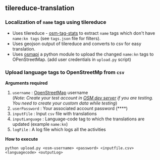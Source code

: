 ## tilereduce-translation

### Localization of `name` tags using tilereduce
- Uses tilereduce - [osm-tag-stats](https://github.com/mapbox/osm-tag-stats) to extract `name` tags which don't have `name:kn tags` (see `tags.json` file for filters).
- Uses geojson output of tilereduce and converts to csv for easy translation.
- Uses [osmapi](http://osmapi.metaodi.ch/) a python module to upload the changed `name:kn` tags to OPenStreetMap. (add user credentials in `upload.py` script)


### Upload language tags to OpenStreetMp from `csv`

**Arguments required**

1. `username` : [OpenStreetMap](https://www.openstreetmap.org/login?referer=%2F) username </br>
(*Note: Create your test account in [OSM dev server](http://master.apis.dev.openstreetmap.org/login?referer=%2F) if you are testing. You need to create your custom data while testing*)
2. `userPassword` : Your associated account password (****)
3. `inputFile` : Input `csv` file with translations
4. `inputLanguage` : Language-code tag to which the translations are updated (example `name:kn`)
5. `logFile` : A log file which logs all the activities

**How to execute**

```
python upload.py <osm-username> <password> <inputfile.csv> <languagecode> <outputLog>
```

